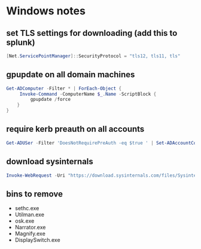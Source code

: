 # Windows notes

## set TLS settings for downloading (add this to splunk)

```powershell
[Net.ServicePointManager]::SecurityProtocol = "tls12, tls11, tls"
```

## gpupdate on all domain machines

```powershell
Get-ADComputer -Filter * | ForEach-Object {
     Invoke-Command -ComputerName $_.Name -ScriptBlock {
         gpupdate /force 
    } 
}
```

## require kerb preauth on all accounts

```powershell
Get-ADUSer -Filter 'DoesNotRequirePreAuth -eq $true ' | Set-ADAccountControl -doesnotrequirepreauth $false
```

## download sysinternals

```powershell
Invoke-WebRequest -Uri "https://download.sysinternals.com/files/SysinternalsSuite.zip" -OutFile "C:\Users\sysinternals.zip"
```

## bins to remove
- sethc.exe
- Utilman.exe
- osk.exe
- Narrator.exe
- Magnify.exe
- DisplaySwitch.exe